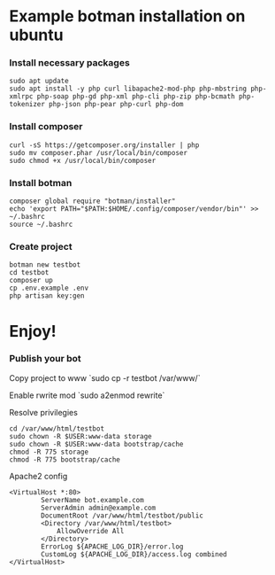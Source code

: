 # Example botman installation on ubuntu

### Install necessary packages
```
sudo apt update
sudo apt install -y php curl libapache2-mod-php php-mbstring php-xmlrpc php-soap php-gd php-xml php-cli php-zip php-bcmath php-tokenizer php-json php-pear php-curl php-dom
```
### Install composer
```
curl -sS https://getcomposer.org/installer | php
sudo mv composer.phar /usr/local/bin/composer
sudo chmod +x /usr/local/bin/composer
```
### Install botman
```
composer global require "botman/installer"
echo 'export PATH="$PATH:$HOME/.config/composer/vendor/bin"' >> ~/.bashrc
source ~/.bashrc
```
### Create project
```
botman new testbot
cd testbot
composer up
cp .env.example .env
php artisan key:gen
```
# Enjoy!

### Publish your bot
<p> Copy project to www
`sudo cp -r testbot /var/www/`

<p> Enable rwrite mod
`sudo a2enmod rewrite`
  
<p> Resolve privilegies
  
```
cd /var/www/html/testbot
sudo chown -R $USER:www-data storage
sudo chown -R $USER:www-data bootstrap/cache
chmod -R 775 storage
chmod -R 775 bootstrap/cache
```
<p> Apache2 config
        
```
<VirtualHost *:80>
        ServerName bot.example.com
        ServerAdmin admin@example.com
        DocumentRoot /var/www/html/testbot/public
        <Directory /var/www/html/testbot>
            AllowOverride All
        </Directory>
        ErrorLog ${APACHE_LOG_DIR}/error.log
        CustomLog ${APACHE_LOG_DIR}/access.log combined
</VirtualHost>
```
